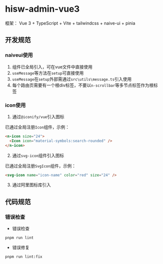 # hisw-admin-vue3

框架：
Vue 3 + TypeScript + Vite + tailwindcss + naive-ui + pinia

## 开发规范

### naiveui使用

1. 组件已全局引入，可在vue文件中直接使用
2. `useMessage`等方法在`setup`可直接使用
3. `useMessage`在`setup`外部需通过`src\utils\message.ts`引入使用
4. 每个路由页需要有一个根div标签，不要以`n-scrollbar`等多节点标签作为根标签

### icon使用

1. 通过`@iconify/vue`引入图标

已通过全局注册`Icon`组件，示例：

```html
<n-icon size="24">
  <Icon icon="material-symbols:search-rounded" />
</n-icon>
```

2. 通过`svg-icon`组件引入图标

已通过全局注册`SvgIcon`组件，示例：

```html
<svg-icon name="icon-name" color="red" size="24" />
```

3. 通过阿里图标库引入

## 代码规范

### 错误检查

- 错误检查

```shell
pnpm run lint
```

- 错误修复

```shell
pnpm run lint:fix
```
